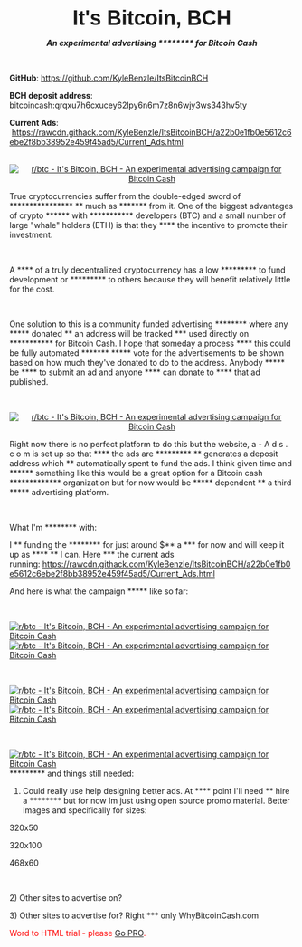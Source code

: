 <b><div style="text-align: center;"><span style="font-size: 36px; font-family: Impact, Charcoal, sans-serif;">It&apos;s Bitcoin, BCH</span></div>
<p style="text-align: center;"><em>An experimental advertising ******** for Bitcoin Cash</em></p></b>
<p style="text-align: center;"><br></p>
<p><span style="font-size: 14px;"><strong>GitHub</strong>: <a href="https://github.com/KyleBenzle/ItsBitcoinBCH" rel="noopener nofollow ugc" target="_blank">https://github.com/KyleBenzle/ItsBitcoinBCH</a></span></p>
<p><span style="font-size: 14px;"><strong>BCH deposit address</strong>: bitcoincash:qrqxu7h6cxucey62lpy6n6m7z8n6wjy3ws343hv5ty</span></p>
<p><span style="font-size: 14px;"><strong>Current Ads</strong>: &nbsp;</span><a href="https://rawcdn.githack.com/KyleBenzle/ItsBitcoinBCH/a22b0e1fb0e5612c6ebe2f8bb38952e459f45ad5/Current_Ads.html" rel="noopener nofollow ugc" target="_blank"><span style="font-size: 14px;">https://rawcdn.githack.com/KyleBenzle/ItsBitcoinBCH/a22b0e1fb0e5612c6ebe2f8bb38952e459f45ad5/Current_Ads.html</span></a></p>
<div><br></div>
<div>
    <div><a href="https://preview.redd.it/hdcxeo06tbw81.png?width=402&format=png&auto=webp&s=6fda0da135a8b1f4da18562d35252bf4033da3b8" rel="noopener noreferrer" target="_blank"><img alt="r/btc - It's Bitcoin, BCH - An experimental advertising campaign for Bitcoin Cash" src="https://preview.redd.it/hdcxeo06tbw81.png?width=402&format=png&auto=webp&s=6fda0da135a8b1f4da18562d35252bf4033da3b8" style="margin: 0 auto; display: block; text-align:center;"></a></div>
</div>
<p>True cryptocurrencies suffer from the double-edged sword of **************** ** much as ******* from it. One of the biggest advantages of crypto ****** with *********** developers (BTC) and a small number of large &quot;whale&quot; holders (ETH) is that they **** the incentive to promote their investment.</p>
<p><br></p>
<p>A **** of a truly decentralized cryptocurrency has a low ********* to fund development or ********* to others because they will benefit relatively little for the cost.&nbsp;</p>
<p><br></p>
<p>One solution to this is a community funded advertising ******** where any ***** donated ** an address will be tracked *** used directly on *********** for Bitcoin Cash. I hope that someday a process **** this could be fully automated ******* ***** vote for the advertisements to be shown based on how much they&apos;ve donated to do to the address. Anybody ***** be **** to submit an ad and anyone **** can donate to **** that ad published.</p>
<p><br></p>
<div>
    <div><a href="https://preview.redd.it/ezweo6fetbw81.png?width=400&format=png&auto=webp&s=6547492727b0160538b263263288eecf3b09e583" rel="noopener noreferrer" target="_blank"><img alt="r/btc - It's Bitcoin, BCH - An experimental advertising campaign for Bitcoin Cash" src="https://preview.redd.it/ezweo6fetbw81.png?width=400&format=png&auto=webp&s=6547492727b0160538b263263288eecf3b09e583" style="margin: 0 auto; display: block; text-align:center;"></a></div>
</div>
<p>Right now there is no perfect platform to do this but the website, a - A d s . c o m is set up so that **** the ads are ********* ** generates a deposit address which ** automatically spent to fund the ads. I think given time and ****** something like this would be a great option for a Bitcoin cash ************* organization but for now would be ***** dependent ** a third ***** advertising platform.</p>
<p><br></p>
<div>What I&apos;m ******** with:</div>
<p>I ** funding the ******** for just around $** a *** for now and will keep it up as **** ** I can. Here *** the current ads running:&nbsp;<a href="https://rawcdn.githack.com/KyleBenzle/ItsBitcoinBCH/a22b0e1fb0e5612c6ebe2f8bb38952e459f45ad5/Current_Ads.html" rel="noopener nofollow ugc" target="_blank">https://rawcdn.githack.com/KyleBenzle/ItsBitcoinBCH/a22b0e1fb0e5612c6ebe2f8bb38952e459f45ad5/Current_Ads.html</a></p>
<p>And here is what the campaign ***** like so far:</p>
<p><br></p>
<div>
    <div><a href="https://preview.redd.it/ni27nurytbw81.png?width=1178&format=png&auto=webp&s=7085a3f9c191b88355f7fb43590e98138c588777" rel="noopener noreferrer" target="_blank"><img alt="r/btc - It's Bitcoin, BCH - An experimental advertising campaign for Bitcoin Cash" src="https://preview.redd.it/ni27nurytbw81.png?width=1178&format=png&auto=webp&s=7085a3f9c191b88355f7fb43590e98138c588777"></a></div>
</div>
<div>
    <div><a href="https://preview.redd.it/1e592i71ubw81.png?width=1179&format=png&auto=webp&s=7c0aff03a02401e0068b8b0ff82e3ca72bf71aab" rel="noopener noreferrer" target="_blank"><img alt="r/btc - It's Bitcoin, BCH - An experimental advertising campaign for Bitcoin Cash" src="https://preview.redd.it/1e592i71ubw81.png?width=1179&format=png&auto=webp&s=7c0aff03a02401e0068b8b0ff82e3ca72bf71aab"></a></div>
</div>
<p><br></p>
<div>
    <div><a href="https://preview.redd.it/8hu45k42ubw81.png?width=1204&format=png&auto=webp&s=19e5e36d713491bc506b4d1b4564da71ecebe9c2" rel="noopener noreferrer" target="_blank"><img alt="r/btc - It's Bitcoin, BCH - An experimental advertising campaign for Bitcoin Cash" src="https://preview.redd.it/8hu45k42ubw81.png?width=1204&format=png&auto=webp&s=19e5e36d713491bc506b4d1b4564da71ecebe9c2"></a></div>
</div>
<div>
    <div><a href="https://preview.redd.it/yhsleol2ubw81.png?width=1211&format=png&auto=webp&s=185291dd534a7477224ec9c4ccd6fc4a9ec12acc" rel="noopener noreferrer" target="_blank"><img alt="r/btc - It's Bitcoin, BCH - An experimental advertising campaign for Bitcoin Cash" src="https://preview.redd.it/yhsleol2ubw81.png?width=1211&format=png&auto=webp&s=185291dd534a7477224ec9c4ccd6fc4a9ec12acc"></a></div>
</div>
<p><br></p>
<div>
    <div><a href="https://preview.redd.it/qt9l3rysdcw81.png?width=1182&format=png&auto=webp&s=24b66a9f4b3adec3753058b3e511219462f740a1" rel="noopener noreferrer" target="_blank"><img alt="r/btc - It's Bitcoin, BCH - An experimental advertising campaign for Bitcoin Cash" src="https://preview.redd.it/qt9l3rysdcw81.png?width=1182&format=png&auto=webp&s=24b66a9f4b3adec3753058b3e511219462f740a1"></a></div>
</div>
<div>********* and things still needed:</div>
<ol>
    <li>
        <p>Could really use help designing better ads. At **** point I&apos;ll need ** hire a ******** but for now Im just using open source promo material. Better images and specifically for sizes:</p>
    </li>
</ol>
<p>320x50</p>
<p>320x100</p>
<p>468x60</p>
<p><br></p>
<p>2) Other sites to advertise on?</p>
<p>3) Other sites to advertise for? Right *** only WhyBitcoinCash.com</p>
<div style="color: red;">Word to HTML trial - please <a href="https://wordtohtml.net/site/payment">Go PRO</a>.</div>

